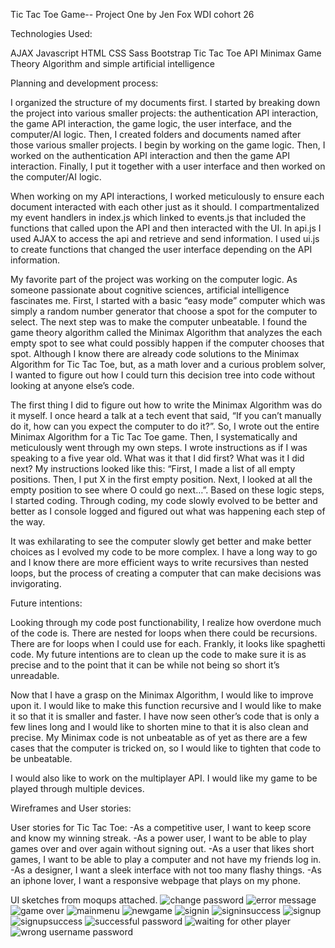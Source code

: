 Tic Tac Toe Game-- Project One by Jen Fox WDI cohort 26

Technologies Used:

AJAX
Javascript
HTML
CSS
Sass
Bootstrap
Tic Tac Toe API
Minimax Game Theory Algorithm and simple artificial intelligence


Planning and development process:

I organized the structure of my documents first. I started by breaking down the project into various smaller projects: the authentication API interaction, the game API interaction, the game logic, the user interface, and the computer/AI logic. Then, I created folders and documents named after those various smaller projects. I begin by working on the game logic. Then, I worked on the authentication API interaction and then the game API interaction. Finally, I put it together with a user interface and then worked on the computer/AI logic.

When working on my API interactions, I worked meticulously to ensure each document interacted with each other just as it should. I compartmentalized my event handlers in index.js which linked to events.js that included the functions that called upon the API and then interacted with the UI. In api.js I used AJAX to access the api and retrieve and send information. I used ui.js to create functions that changed the user interface depending on the API information.

My favorite part of the project was working on the computer logic. As someone passionate about cognitive sciences, artificial intelligence fascinates me. First, I started with a basic “easy mode” computer which was simply a random number generator that choose a spot for the computer to select. The next step was to make the computer unbeatable. I found the game theory algorithm called the Minimax Algorithm that analyzes the each empty spot to see what could possibly happen if the computer chooses that spot. Although I know there are already code solutions to the Minimax Algorithm for Tic Tac Toe, but, as a math lover and a curious problem solver, I wanted to figure out how I could turn this decision tree into code without looking at anyone else’s code.

The first thing I did to figure out how to write the Minimax Algorithm was do it myself. I once heard a talk at a tech event that said, “If you can’t manually do it, how can you expect the computer to do it?”. So, I wrote out the entire Minimax Algorithm for a Tic Tac Toe game. Then, I systematically and meticulously went through my own steps. I wrote instructions as if I was speaking to a five year old. What was it that I did first? What was it I did next? My instructions looked like this: “First, I made a list of all empty positions. Then, I put X in the first empty position. Next, I looked at all the empty position to see where O could go next…”. Based on these logic steps, I started coding. Through coding, my code slowly evolved to be better and better as I console logged and figured out what was happening each step of the way.

It was exhilarating to see the computer slowly get better and make better choices as I evolved my code to be more complex. I have a long way to go and I know there are more efficient ways to write recursives than nested loops, but the process of creating a computer that can make decisions was invigorating.


Future intentions:

Looking through my code post functionability, I realize how overdone much of the code is. There are nested for loops when there could be recursions. There are for loops when I could use for each. Frankly, it looks like spaghetti code. My future intentions are to clean up the code to make sure it is as precise and to the point that it can be while not being so short it’s unreadable.

Now that I have a grasp on the Minimax Algorithm, I would like to improve upon it. I would like to make this function recursive and I would like to make it so that it is smaller and faster. I have now seen other’s code that is only a few lines long and I would like to shorten mine to that it is also clean and precise. My Minimax code is not unbeatable as of yet as there are a few cases that the computer is tricked on, so I would like to tighten that code to be unbeatable.

I would also like to work on the multiplayer API. I would like my game to be played through multiple devices.


Wireframes and User stories:

User stories for Tic Tac Toe:
-As a competitive user, I want to keep score and know my winning streak.
-As a power user, I want to be able to play games over and over again without signing out.
-As a user that likes short games, I want to be able to play a computer and not have my friends log in.
-As a designer, I want a sleek interface with not too many flashy things.
-As an iphone lover, I want a responsive webpage that plays on my phone.

UI sketches from moqups attached. 
![change password](https://media.git.generalassemb.ly/user/15464/files/d181dfd4-9af0-11e8-9521-ca02f6fdf05b)
![error message](https://media.git.generalassemb.ly/user/15464/files/d19420d6-9af0-11e8-809a-034756234dd4)
![game over](https://media.git.generalassemb.ly/user/15464/files/d1a18f0a-9af0-11e8-9222-fd2cb62b0739)
![mainmenu](https://media.git.generalassemb.ly/user/15464/files/d1b09e0a-9af0-11e8-9f99-469674b41ea9)
![newgame](https://media.git.generalassemb.ly/user/15464/files/d1c39f8c-9af0-11e8-9ab4-9408482144ef)
![signin](https://media.git.generalassemb.ly/user/15464/files/d1d0ee76-9af0-11e8-80eb-0d1da484c200)
![signinsuccess](https://media.git.generalassemb.ly/user/15464/files/d1dfaa56-9af0-11e8-8b0a-d8aa3f2cf271)
![signup](https://media.git.generalassemb.ly/user/15464/files/d1f15e9a-9af0-11e8-9925-8bafbbd911ef)
![signupsuccess](https://media.git.generalassemb.ly/user/15464/files/d2016b32-9af0-11e8-9404-eb199e8ea3cb)
![successful password](https://media.git.generalassemb.ly/user/15464/files/d21075aa-9af0-11e8-93e2-d08b5178b59d)
![waiting for other player](https://media.git.generalassemb.ly/user/15464/files/d221e614-9af0-11e8-9ac5-e21ea8efa332)
![wrong username password](https://media.git.generalassemb.ly/user/15464/files/d2321142-9af0-11e8-8ef0-e86355446d76)
